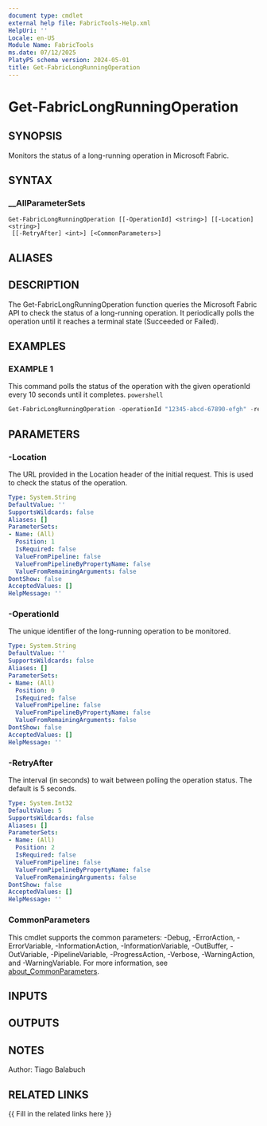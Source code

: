 ```yaml
---
document type: cmdlet
external help file: FabricTools-Help.xml
HelpUri: ''
Locale: en-US
Module Name: FabricTools
ms.date: 07/12/2025
PlatyPS schema version: 2024-05-01
title: Get-FabricLongRunningOperation
---
```


# Get-FabricLongRunningOperation

## SYNOPSIS

Monitors the status of a long-running operation in Microsoft Fabric.

## SYNTAX

### __AllParameterSets

```
Get-FabricLongRunningOperation [[-OperationId] <string>] [[-Location] <string>]
 [[-RetryAfter] <int>] [<CommonParameters>]
```

## ALIASES

## DESCRIPTION

The Get-FabricLongRunningOperation function queries the Microsoft Fabric API to check the status of a
long-running operation.
It periodically polls the operation until it reaches a terminal state (Succeeded or Failed).

## EXAMPLES

### EXAMPLE 1

This command polls the status of the operation with the given operationId every 10 seconds until it completes. ```powershell ```

```powershell
Get-FabricLongRunningOperation -operationId "12345-abcd-67890-efgh" -retryAfter 10
```

## PARAMETERS

### -Location

The URL provided in the Location header of the initial request.
This is used to check the status of the operation.

```yaml
Type: System.String
DefaultValue: ''
SupportsWildcards: false
Aliases: []
ParameterSets:
- Name: (All)
  Position: 1
  IsRequired: false
  ValueFromPipeline: false
  ValueFromPipelineByPropertyName: false
  ValueFromRemainingArguments: false
DontShow: false
AcceptedValues: []
HelpMessage: ''
```

### -OperationId

The unique identifier of the long-running operation to be monitored.

```yaml
Type: System.String
DefaultValue: ''
SupportsWildcards: false
Aliases: []
ParameterSets:
- Name: (All)
  Position: 0
  IsRequired: false
  ValueFromPipeline: false
  ValueFromPipelineByPropertyName: false
  ValueFromRemainingArguments: false
DontShow: false
AcceptedValues: []
HelpMessage: ''
```

### -RetryAfter

The interval (in seconds) to wait between polling the operation status.
The default is 5 seconds.

```yaml
Type: System.Int32
DefaultValue: 5
SupportsWildcards: false
Aliases: []
ParameterSets:
- Name: (All)
  Position: 2
  IsRequired: false
  ValueFromPipeline: false
  ValueFromPipelineByPropertyName: false
  ValueFromRemainingArguments: false
DontShow: false
AcceptedValues: []
HelpMessage: ''
```

### CommonParameters

This cmdlet supports the common parameters: -Debug, -ErrorAction, -ErrorVariable,
-InformationAction, -InformationVariable, -OutBuffer, -OutVariable, -PipelineVariable,
-ProgressAction, -Verbose, -WarningAction, and -WarningVariable. For more information, see
[about_CommonParameters](https://go.microsoft.com/fwlink/?LinkID=113216).

## INPUTS

## OUTPUTS

## NOTES

Author: Tiago Balabuch

## RELATED LINKS

{{ Fill in the related links here }}

